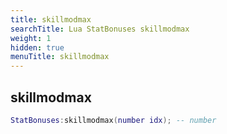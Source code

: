```yaml
---
title: skillmodmax
searchTitle: Lua StatBonuses skillmodmax
weight: 1
hidden: true
menuTitle: skillmodmax
---
```

## skillmodmax
```lua
StatBonuses:skillmodmax(number idx); -- number
```